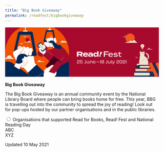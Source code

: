 ```yaml
---
title: "Big Book Giveaway"
permalink: /readfest/bigbookgiveaway
---
```


![banner RF](\images\RF_Draft.png)

**Big Book Giveaway**

The Big Book Giveaway is an annual community event by the National Library Board where people can bring books home for free. This year, BBG is travelling out into the community to spread the joy of reading! Look out for pop-ups hosted by our partner organisations and in the public libraries.

 <div class="content">
	<div class="acc-kontainer">
		<div>
			<input type="radio" name="acc" id="acc1">
			<label for="acc1"><i></i>Organisations that supported Read for Books, Read! Fest and National Reading Day</label>
			<div class="acc-body">
				<div class="row is-multiline">
					<div class="col is-4 padding--right--xl padding--bottom">
					<div class="margin--top--none">ABC</div>
				</div>
				<div class="col is-4 padding--right--xl padding--bottom">
					<div class="margin--top--none">XYZ</div>
        </div> </div></div></div></div></div>





Updated 10 May 2021

